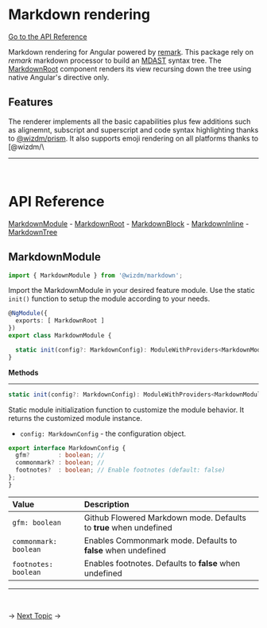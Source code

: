 <!-- toc: reference.json -->

# Markdown rendering
[Go to the API Reference](#api-reference)

Markdown rendering for Angular powered by [remark](https://github.com/remarkjs/remark). This package rely on *remark* markdown processor to build an [MDAST](https://github.com/syntax-tree/mdast) syntax tree. The [MarkdownRoot](#markdownrootcomponent) component renders its view recursing down the tree using native Angular's directive only.

## **Features**
The renderer implements all the basic capabilities plus few additions such as alignemnt, subscript and superscript and code syntax highlighting thanks to [@wizdm/prism](docs/content/prism). It also supports emoji rendering on all platforms thanks to [@wizdm/\
[^first]: Footnote **can have markup**
[^second]: Another footnote.

---

&nbsp;  

# API Reference
[MarkdownModule](#markdownmodule) - [MarkdownRoot](#markdownroot) - [MarkdownBlock](#markdownblock) - [MarkdownInline](#markdowninline) - [MarkdownTree](#markdowntree) 

## MarkdownModule 

```typescript
import { MarkdownModule } from '@wizdm/markdown';
```

Import the MarkdownModule in your desired feature module. Use the static `init()` function to setup the module according to your needs.

```typescript
@NgModule({
  exports: [ MarkdownRoot ]
})
export class MarkdownModule { 

  static init(config?: MarkdownConfig): ModuleWithProviders<MarkdownModule>;
}
```

**Methods**

---

```typescript
static init(config?: MarkdownConfig): ModuleWithProviders<MarkdownModule>;
```
Static module initialization function to customize the module behavior. It returns the customized module instance.
* `config: MarkdownConfig` - the configuration object.
```typescript
export interface MarkdownConfig {
  gfm?        : boolean; // 
  commonmark? : boolean; // 
  footnotes?  : boolean; // Enable footnotes (default: false)
};
}
```
|**Value**|**Description**|
|:--|:--|
|`gfm: boolean`|Github Flowered Markdown mode. Defaults to **true** when undefined|
|`commonmark: boolean`|Enables Commonmark mode. Defaults to **false** when undefined|
|`footnotes: boolean`|Enables footnotes. Defaults to **false** when undefined|

---

&nbsp;  


->
[Next Topic](docs/toc?go=next) 
->
